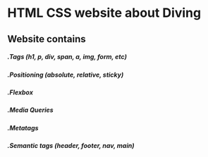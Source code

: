 # HTML CSS website about Diving

## Website contains

##### .Tags (h1, p, div, span, a, img, form, etc)

##### .Positioning (absolute, relative, sticky)

##### .Flexbox

##### .Media Queries

##### .Metatags

##### .Semantic tags (header, footer, nav, main)
